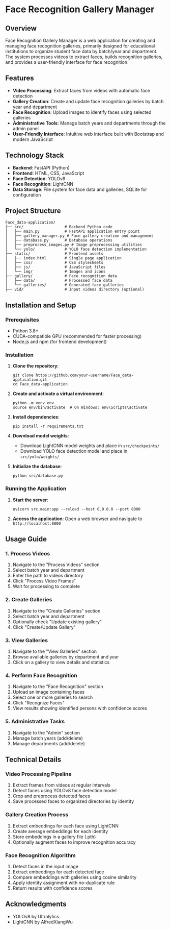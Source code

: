 # Face Recognition Gallery Manager

## Overview

Face Recognition Gallery Manager is a web application for creating and managing face recognition galleries, primarily designed for educational institutions to organize student face data by batch/year and department. The system processes videos to extract faces, builds recognition galleries, and provides a user-friendly interface for face recognition.

## Features

- **Video Processing**: Extract faces from videos with automatic face detection
- **Gallery Creation**: Create and update face recognition galleries by batch year and department
- **Face Recognition**: Upload images to identify faces using selected galleries
- **Administrative Tools**: Manage batch years and departments through the admin panel
- **User-Friendly Interface**: Intuitive web interface built with Bootstrap and modern JavaScript

## Technology Stack

- **Backend**: FastAPI (Python)
- **Frontend**: HTML, CSS, JavaScript
- **Face Detection**: YOLOv8
- **Face Recognition**: LightCNN
- **Data Storage**: File system for face data and galleries, SQLite for configuration

## Project Structure

```
Face_data-application/
├── src/                  # Backend Python code
│   ├── main.py           # FastAPI application entry point
│   ├── gallery_manager.py # Face gallery creation and management
│   ├── database.py       # Database operations
│   ├── preprocess_images.py # Image preprocessing utilities
│   └── yolo/             # YOLO face detection implementation
├── static/               # Frontend assets
│   ├── index.html        # Single page application
│   ├── css/              # CSS stylesheets
│   ├── js/               # JavaScript files
│   └── img/              # Images and icons
├── gallery/              # Face recognition data
│   ├── data/             # Processed face data
│   └── galleries/        # Generated face galleries
├── vid/                  # Input videos directory (optional)
```

## Installation and Setup

### Prerequisites

- Python 3.8+
- CUDA-compatible GPU (recommended for faster processing)
- Node.js and npm (for frontend development)

### Installation

1. **Clone the repository**:

   ```
   git clone https://github.com/your-username/Face_data-application.git
   cd Face_data-application
   ```
2. **Create and activate a virtual environment**:

   ```
   python -m venv env
   source env/bin/activate  # On Windows: env\Scripts\activate
   ```
3. **Install dependencies**:

   ```
   pip install -r requirements.txt
   ```
4. **Download model weights**:

   - Download LightCNN model weights and place in `src/checkpoints/`
   - Download YOLO face detection model and place in `src/yolo/weights/`
5. **Initialize the database**:

   ```
   python src/database.py
   ```

### Running the Application

1. **Start the server**:

   ```
   uvicorn src.main:app --reload --host 0.0.0.0 --port 8000
   ```
2. **Access the application**:
   Open a web browser and navigate to `http://localhost:8000`

## Usage Guide

### 1. Process Videos

1. Navigate to the "Process Videos" section
2. Select batch year and department
3. Enter the path to videos directory
4. Click "Process Video Frames"
5. Wait for processing to complete

### 2. Create Galleries

1. Navigate to the "Create Galleries" section
2. Select batch year and department
3. Optionally check "Update existing gallery"
4. Click "Create/Update Gallery"

### 3. View Galleries

1. Navigate to the "View Galleries" section
2. Browse available galleries by department and year
3. Click on a gallery to view details and statistics

### 4. Perform Face Recognition

1. Navigate to the "Face Recognition" section
2. Upload an image containing faces
3. Select one or more galleries to search
4. Click "Recognize Faces"
5. View results showing identified persons with confidence scores

### 5. Administrative Tasks

1. Navigate to the "Admin" section
2. Manage batch years (add/delete)
3. Manage departments (add/delete)

## Technical Details

### Video Processing Pipeline

1. Extract frames from videos at regular intervals
2. Detect faces using YOLOv8 face detection model
3. Crop and preprocess detected faces
4. Save processed faces to organized directories by identity

### Gallery Creation Process

1. Extract embeddings for each face using LightCNN
2. Create average embeddings for each identity
3. Store embeddings in a gallery file (.pth)
4. Optionally augment faces to improve recognition accuracy

### Face Recognition Algorithm

1. Detect faces in the input image
2. Extract embeddings for each detected face
3. Compare embeddings with galleries using cosine similarity
4. Apply identity assignment with no-duplicate rule
5. Return results with confidence scores

## Acknowledgments

- YOLOv8 by Ultralytics
- LightCNN by AlfredXiangWu
